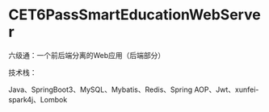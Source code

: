 # CET6PassSmartEducationWebServer
六级通：一个前后端分离的Web应用（后端部分）<br>

技术栈：

Java、SpringBoot3、MySQL、Mybatis、Redis、Spring AOP、Jwt、xunfei-spark4j、Lombok